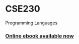 # CSE230
Programming Languages

 ### [Online ebook available now](https://www.gitbook.com/book/zhewang711/cse230/details)
